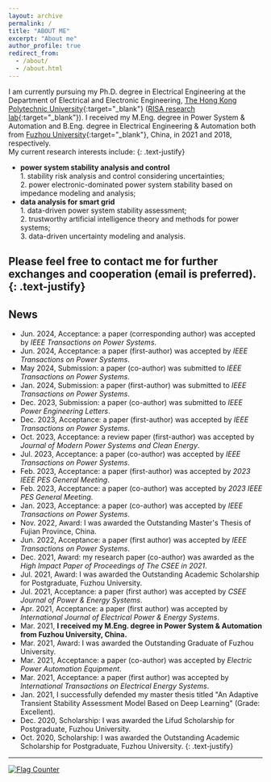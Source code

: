 ```yaml
---
layout: archive
permalink: /
title: "ABOUT ME"
excerpt: "About me"
author_profile: true
redirect_from: 
  - /about/
  - /about.html
---
```


I am currently pursuing my Ph.D. degree in Electrical Engineering at the Department of Electrical and Electronic Engineering, [The Hong Kong Polytechnic University](https://www.polyu.edu.hk/){:target="_blank"} ([RISA research lab](https://www.polyu.edu.hk/ee/siqibu/index.html){:target="_blank"}).
I received my M.Eng. degree in Power System & Automation and B.Eng. degree in Electrical Engineering & Automation both from [Fuzhou University](https://dqxy.fzu.edu.cn/){:target="_blank"}, China, in 2021 and 2018, respectively.
<br>My current research interests include:
{: .text-justify}
* **power system stability analysis and control**
<br>1. stability risk analysis and control considering uncertainties;
<br>2. power electronic-dominated power system stability based on impedance modeling and analysis;
* **data analysis for smart grid**
<br>1. data-driven power system stability assessment;
<br>2. trustworthy artificial intelligence theory and methods for power systems;
<br>3. data-driven uncertainty modeling and analysis.

Please feel free to contact me for further exchanges and cooperation (email is preferred).
{: .text-justify}
---

## News
* Jun. 2024, Acceptance: a paper (corresponding author) was accepted by *IEEE Transactions on Power Systems*.
* Jun. 2024, Acceptance: a paper (first-author) was accepted by *IEEE Transactions on Power Systems*.
* May 2024, Submission: a paper (co-author) was submitted to *IEEE Transactions on Power Systems*.
* Jan. 2024, Submission: a paper (first-author) was submitted to *IEEE Transactions on Power Systems*.
* Dec. 2023, Submission: a paper (co-author) was submitted to *IEEE Power Engineering Letters*.
* Dec. 2023, Acceptance: a paper (first-author) was accepted by *IEEE Transactions on Power Systems*.
* Oct. 2023, Acceptance: a review paper (first-author) was accepted by *Journal of Modern Power Systems and Clean Energy*.
* Jul. 2023, Acceptance: a paper (co-author) was accepted by *IEEE Transactions on Power Systems*.
* Feb. 2023, Acceptance: a paper (first-author) was accepted by *2023 IEEE PES General Meeting*.
* Feb. 2023, Acceptance: a paper (co-author) was accepted by *2023 IEEE PES General Meeting*.
* Jan. 2023, Acceptance: a paper (co-author) was accepted by *IEEE Transactions on Power Systems*.
* Nov. 2022, Award: I was awarded the Outstanding Master's Thesis of Fujian Province, China.
* Jun. 2022, Acceptance: a paper (first author) was accepted by *IEEE Transactions on Power Systems*.
* Dec. 2021, Award: my research paper (co-author) was awarded as the *High Impact Paper of Proceedings of The CSEE in 2021*.
* Jul. 2021, Award: I was awarded the Outstanding Academic Scholarship for Postgraduate, Fuzhou University.
* Jul. 2021, Acceptance: a paper (first author) was accepted by *CSEE Journal of Power & Energy Systems*.
* Apr. 2021, Acceptance: a paper (first author) was accepted by *International Journal of Electrical Power & Energy Systems*.
* Mar. 2021, **I received my M.Eng. degree in Power System & Automation from Fuzhou University, China.**
* Mar. 2021, Award: I was awarded the Outstanding Graduate of Fuzhou University.
* Mar. 2021, Acceptance: a paper (co-author) was accepted by *Electric Power Automation Equipment*.
* Mar. 2021, Acceptance: a paper (first author) was accepted by *International Transactions on Electrical Energy Systems*.
* Jan. 2021, I successfully defended my master thesis titled "An Adaptive Transient Stability Assessment Model Based on Deep Learning" (Grade: Excellent).
* Dec. 2020, Scholarship: I was awarded the Lifud Scholarship for Postgraduate, Fuzhou University.
* Oct. 2020, Scholarship: I was awarded the Outstanding Academic Scholarship for Postgraduate, Fuzhou University.
{: .text-justify}
---
<a href="https://info.flagcounter.com/MXCA"><img src="https://s11.flagcounter.com/count/MXCA/bg_FFFFFF/txt_000000/border_CCCCCC/columns_5/maxflags_10/viewers_0/labels_1/pageviews_1/flags_0/percent_0/" alt="Flag Counter" border="0"></a>
